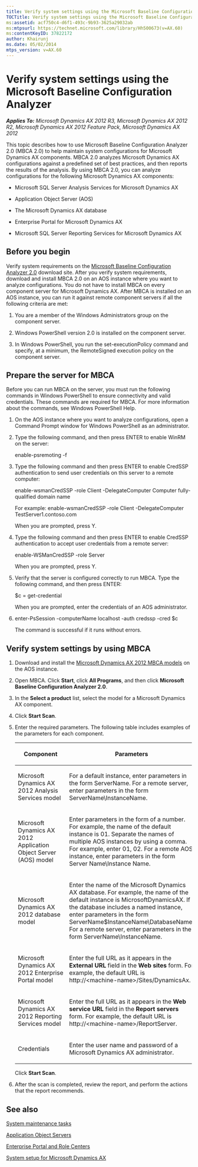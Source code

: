 ```yaml
---
title: Verify system settings using the Microsoft Baseline Configuration Analyzer
TOCTitle: Verify system settings using the Microsoft Baseline Configuration Analyzer
ms:assetid: acf750c4-d6f1-493c-9b93-3625a29032ab
ms:mtpsurl: https://technet.microsoft.com/library/Hh500673(v=AX.60)
ms:contentKeyID: 37822172
author: Khairunj
ms.date: 05/02/2014
mtps_version: v=AX.60
---
```


# Verify system settings using the Microsoft Baseline Configuration Analyzer 


_**Applies To:** Microsoft Dynamics AX 2012 R3, Microsoft Dynamics AX 2012 R2, Microsoft Dynamics AX 2012 Feature Pack, Microsoft Dynamics AX 2012_

This topic describes how to use Microsoft Baseline Configuration Analyzer 2.0 (MBCA 2.0) to help maintain system configurations for Microsoft Dynamics AX components. MBCA 2.0 analyzes Microsoft Dynamics AX configurations against a predefined set of best practices, and then reports the results of the analysis. By using MBCA 2.0, you can analyze configurations for the following Microsoft Dynamics AX components:

  - Microsoft SQL Server Analysis Services for Microsoft Dynamics AX

  - Application Object Server (AOS)

  - The Microsoft Dynamics AX database

  - Enterprise Portal for Microsoft Dynamics AX

  - Microsoft SQL Server Reporting Services for Microsoft Dynamics AX

## Before you begin

Verify system requirements on the [Microsoft Baseline Configuration Analyzer 2.0](http://go.microsoft.com/fwlink/?linkid=228454) download site. After you verify system requirements, download and install MBCA 2.0 on an AOS instance where you want to analyze configurations. You do not have to install MBCA on every component server for Microsoft Dynamics AX. After MBCA is installed on an AOS instance, you can run it against remote component servers if all the following criteria are met:

1.  You are a member of the Windows Administrators group on the component server.

2.  Windows PowerShell version 2.0 is installed on the component server.

3.  In Windows PowerShell, you run the set-executionPolicy command and specify, at a minimum, the RemoteSigned execution policy on the component server.

## Prepare the server for MBCA

Before you can run MBCA on the server, you must run the following commands in Windows PowerShell to ensure connectivity and valid credentials. These commands are required for MBCA. For more information about the commands, see Windows PowerShell Help.

1.  On the AOS instance where you want to analyze configurations, open a Command Prompt window for Windows PowerShell as an administrator.

2.  Type the following command, and then press ENTER to enable WinRM on the server:
    
    enable-psremoting -f

3.  Type the following command and then press ENTER to enable CredSSP authentication to send user credentials on this server to a remote computer:
    
    enable-wsmanCredSSP -role Client -DelegateComputer Computer fully-qualified domain name
    
    For example: enable-wsmanCredSSP -role Client -DelegateComputer TestServer1.contoso.com
    
    When you are prompted, press Y.

4.  Type the following command and then press ENTER to enable CredSSP authentication to accept user credentials from a remote server:
    
    enable-WSManCredSSP -role Server
    
    When you are prompted, press Y.

5.  Verify that the server is configured correctly to run MBCA. Type the following command, and then press ENTER:
    
    $c = get-credential
    
    When you are prompted, enter the credentials of an AOS administrator.

6.  enter-PsSession -computerName localhost -auth credssp -cred $c
    
    The command is successful if it runs without errors.

## Verify system settings by using MBCA

1.  Download and install the [Microsoft Dynamics AX 2012 MBCA models](http://go.microsoft.com/fwlink/?linkid=228905) on the AOS instance.

2.  Open MBCA. Click **Start**, click **All Programs**, and then click **Microsoft Baseline Configuration Analyzer 2.0**.

3.  In the **Select a product** list, select the model for a Microsoft Dynamics AX component.

4.  Click **Start Scan**.

5.  Enter the required parameters. The following table includes examples of the parameters for each component.
    
    <table>
    <colgroup>
    <col style="width: 50%" />
    <col style="width: 50%" />
    </colgroup>
    <thead>
    <tr class="header">
    <th><p>Component</p></th>
    <th><p>Parameters</p></th>
    </tr>
    </thead>
    <tbody>
    <tr class="odd">
    <td><p>Microsoft Dynamics AX 2012 Analysis Services model</p></td>
    <td><p>For a default instance, enter parameters in the form ServerName. For a remote server, enter parameters in the form ServerName\InstanceName.</p></td>
    </tr>
    <tr class="even">
    <td><p>Microsoft Dynamics AX 2012 Application Object Server (AOS) model</p></td>
    <td><p>Enter parameters in the form of a number. For example, the name of the default instance is 01. Separate the names of multiple AOS instances by using a comma. For example, enter 01, 02. For a remote AOS instance, enter parameters in the form Server Name\Instance Name.</p></td>
    </tr>
    <tr class="odd">
    <td><p>Microsoft Dynamics AX 2012 database model</p></td>
    <td><p>Enter the name of the Microsoft Dynamics AX database. For example, the name of the default instance is MicrosoftDynamicsAX. If the database includes a named instance, enter parameters in the form ServerName$InstanceName\DatabaseName. For a remote server, enter parameters in the form ServerName\InstanceName.</p></td>
    </tr>
    <tr class="even">
    <td><p>Microsoft Dynamics AX 2012 Enterprise Portal model</p></td>
    <td><p>Enter the full URL as it appears in the <strong>External URL</strong> field in the <strong>Web sites</strong> form. For example, the default URL is http://&lt;machine-name&gt;/Sites/DynamicsAx.</p></td>
    </tr>
    <tr class="odd">
    <td><p>Microsoft Dynamics AX 2012 Reporting Services model</p></td>
    <td><p>Enter the full URL as it appears in the <strong>Web service URL</strong> field in the <strong>Report servers</strong> form. For example, the default URL is http://&lt;machine-name&gt;/ReportServer.</p></td>
    </tr>
    <tr class="even">
    <td><p>Credentials</p></td>
    <td><p>Enter the user name and password of a Microsoft Dynamics AX administrator.</p></td>
    </tr>
    </tbody>
    </table>
    
    Click **Start Scan**.

6.  After the scan is completed, review the report, and perform the actions that the report recommends.

## See also

[System maintenance tasks](system-maintenance-tasks.md)

[Application Object Servers](application-object-servers.md)

[Enterprise Portal and Role Centers](enterprise-portal-and-role-centers.md)

[System setup for Microsoft Dynamics AX](system-setup-for-microsoft-dynamics-ax.md)

  


